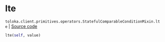# lte
`toloka.client.primitives.operators.StatefulComparableConditionMixin.lte` | [Source code](https://github.com/Toloka/toloka-kit/blob/v1.1.3/src/client/primitives/operators.py#L188)

```python
lte(self, value)
```

